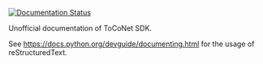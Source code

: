 
[![Documentation Status](https://readthedocs.org/projects/toconet-unofficial/badge/?version=latest)](https://readthedocs.org/projects/toconet-unofficial/?badge=latest)

Unofficial documentation of ToCoNet SDK.

See https://docs.python.org/devguide/documenting.html for the usage of reStructuredText.

